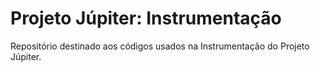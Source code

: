 # Projeto Júpiter: Instrumentação
Repositório destinado aos códigos usados na Instrumentação do Projeto Júpiter.
